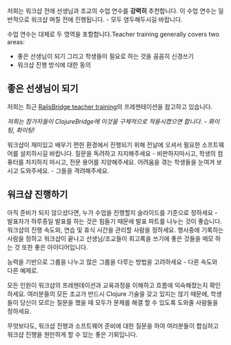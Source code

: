 저희는 워크샵 전에 선생님과 조교의 수업 연수를 **강력히** 추천합니다. 이 수업 연수는 일반적으로 워크샵 며칠 전에 진행됩니다. - 모두 염두해두시길 바랍니다.

수업 연수는 대체로 두 영역을 포함합니다.Teacher training generally covers two areas:

* 좋은 선생님이 되기 그리고 학생들이 필요로 하는 것을 꼼꼼히 신경쓰기
* 워크샵 진행 방식에 대한 동의

## 좋은 선생님이 되기

저희는 최근 [RailsBridge teacher training](http://docs.railsbridge.org/workshop/more_teacher_training)의 프레젠테이션을 참고하고 있습니다.

_저희는 참가자들이 ClojureBridge에 이것을 구체적으로 적용시켰으면 합니다. - 화이팅, 화이팅!_ 

워크샵이 재미있고 배우기 편한 환경에서 진행되기 위해 전날에 오셔서 필요한 소프트웨어를 설치하시길 바랍니다. 질문을 독려하고 지지해주세요 - 비판하지마시고, 학생의 컴퓨터를 차지하지 마시고, 전문 용어를 지양해주세요. 어려움을 겪는 학생들을 눈여겨 보시고 도와주세요. - 그들을 격려해주세요.

## 워크샵 진행하기

아직 준비가 되지 않으셨다면, 누가 수업을 진행할지 슬라이드를 기준으로 정하세요 - 발표자가 하루종일 발표를 하는 것은 힘들기 때문에 발표 파트를 나누는 것이 좋습니다. 워크샵의 진행 속도와, 연습 및 휴식 시간을 관리할 사람을 정하세요. 행사중에 기록하는 사람을 정하고 워크샵이 끝나고 선생님/조교들이 회고록을 쓰기에 좋은 것들을 메모 하는 것 또한 좋은 아이디어입니다.

능력을 기반으로 그룹을 나누고 많은 그룹을 다루는 방법을 고려하세요 - 다른 속도와 다른 예제로.

모든 인원이 워크샵의 프레젠테이션과 교육과정을 이해하고 흐름에 익숙해졌는지 확인하세요. 여러분들의 모든 조교가 반드시 Clojure 기술을 갖고 있지는 않기 때문에, 학생들이 당신이 모르는 질문을 했을 때 모두가 문제를 해결 할 수 있도록 도와줄 사람들을 정하세요. 

무엇보다도, 워크샵 진행과 소프트웨어 준비에 대한 질문을 하여 여러분들이 합심하고 워크샵 진행을 원만하게 할 수 있는 좋은 기회입니다.